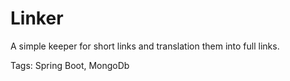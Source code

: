 # Linker
A simple keeper for short links and translation them into full links.

Tags: Spring Boot, MongoDb
